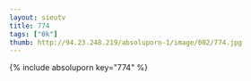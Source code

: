 ```yaml
--- 
layout: sieutv
title: 774
tags: ["0k"]
thumb: http://94.23.248.219/absoluporn-1/image/002/774.jpg
---
```

{% include absoluporn key="774" %} 
